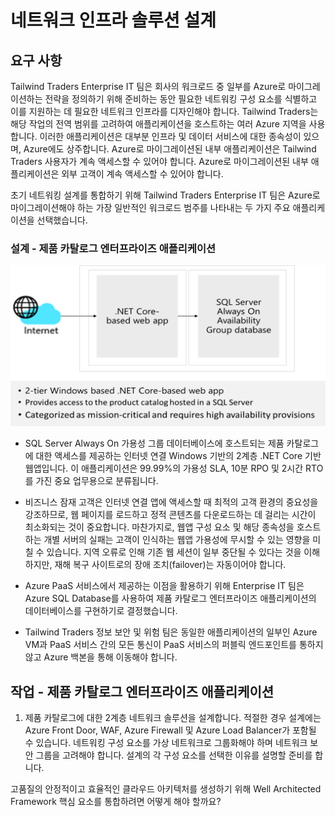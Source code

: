 
# 네트워크 인프라 솔루션 설계  

## 요구 사항

Tailwind Traders Enterprise IT 팀은 회사의 워크로드 중 일부를 Azure로 마이그레이션하는 전략을 정의하기 위해 준비하는 동안 필요한 네트워킹 구성 요소를 식별하고 이를 지원하는 데 필요한 네트워크 인프라를 디자인해야 합니다. Tailwind Traders는 해당 작업의 전역 범위를 고려하여 애플리케이션을 호스트하는 여러 Azure 지역을 사용합니다. 이러한 애플리케이션은 대부분 인프라 및 데이터 서비스에 대한 종속성이 있으며, Azure에도 상주합니다. Azure로 마이그레이션된 내부 애플리케이션은 Tailwind Traders 사용자가 계속 액세스할 수 있어야 합니다. Azure로 마이그레이션된 내부 애플리케이션은 외부 고객이 계속 액세스할 수 있어야 합니다. 

초기 네트워킹 설계를 통합하기 위해 Tailwind Traders Enterprise IT 팀은 Azure로 마이그레이션해야 하는 가장 일반적인 워크로드 범주를 나타내는 두 가지 주요 애플리케이션을 선택했습니다.  

### 설계 - 제품 카탈로그 엔터프라이즈 애플리케이션

![제품 카탈로그 아키텍처](media/catalog.png)

- SQL Server Always On 가용성 그룹 데이터베이스에 호스트되는 제품 카탈로그에 대한 액세스를 제공하는 인터넷 연결 Windows 기반의 2계층 .NET Core 기반 웹앱입니다. 이 애플리케이션은 99.99%의 가용성 SLA, 10분 RPO 및 2시간 RTO를 가진 중요 업무용으로 분류됩니다. 

-   비즈니스 잠재 고객은 인터넷 연결 앱에 액세스할 때 최적의 고객 환경의 중요성을 강조하므로, 웹 페이지를 로드하고 정적 콘텐츠를 다운로드하는 데 걸리는 시간이 최소화되는 것이 중요합니다. 마찬가지로, 웹앱 구성 요소 및 해당 종속성을 호스트하는 개별 서버의 실패는 고객이 인식하는 웹앱 가용성에 무시할 수 있는 영향을 미칠 수 있습니다. 지역 오류로 인해 기존 웹 세션이 일부 중단될 수 있다는 것을 이해하지만, 재해 복구 사이트로의 장애 조치(failover)는 자동이어야 합니다.

- Azure PaaS 서비스에서 제공하는 이점을 활용하기 위해 Enterprise IT 팀은 Azure SQL Database를 사용하여 제품 카탈로그 엔터프라이즈 애플리케이션의 데이터베이스를 구현하기로 결정했습니다. 

- Tailwind Traders 정보 보안 및 위험 팀은 동일한 애플리케이션의 일부인 Azure VM과 PaaS 서비스 간의 모든 통신이 PaaS 서비스의 퍼블릭 엔드포인트를 통하지 않고 Azure 백본을 통해 이동해야 합니다. 

## 작업 - 제품 카탈로그 엔터프라이즈 애플리케이션

1. 제품 카탈로그에 대한 2계층 네트워크 솔루션을 설계합니다. 적절한 경우 설계에는 Azure Front Door, WAF, Azure Firewall 및 Azure Load Balancer가 포함될 수 있습니다. 네트워킹 구성 요소를 가상 네트워크로 그룹화해야 하며 네트워크 보안 그룹을 고려해야 합니다. 설계의 각 구성 요소를 선택한 이유를 설명할 준비를 합니다. 

고품질의 안정적이고 효율적인 클라우드 아키텍처를 생성하기 위해 Well Architected Framework 핵심 요소를 통합하려면 어떻게 해야 할까요?

